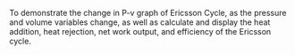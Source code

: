 To demonstrate the change in P-v graph of Ericsson Cycle, as the pressure and volume variables change, as well as calculate and display the heat addition, heat rejection, net work output, and efficiency of the Ericsson cycle.
